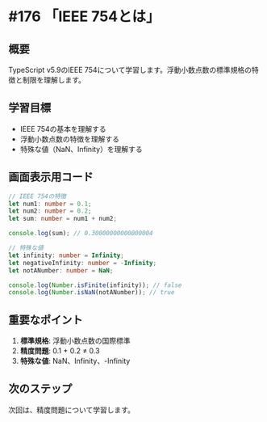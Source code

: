 # #176 「IEEE 754とは」

## 概要
TypeScript v5.9のIEEE 754について学習します。浮動小数点数の標準規格の特徴と制限を理解します。

## 学習目標
- IEEE 754の基本を理解する
- 浮動小数点数の特徴を理解する
- 特殊な値（NaN、Infinity）を理解する

## 画面表示用コード

```typescript
// IEEE 754の特徴
let num1: number = 0.1;
let num2: number = 0.2;
let sum: number = num1 + num2;

console.log(sum); // 0.30000000000000004

// 特殊な値
let infinity: number = Infinity;
let negativeInfinity: number = -Infinity;
let notANumber: number = NaN;

console.log(Number.isFinite(infinity)); // false
console.log(Number.isNaN(notANumber)); // true
```

## 重要なポイント
1. **標準規格**: 浮動小数点数の国際標準
2. **精度問題**: 0.1 + 0.2 ≠ 0.3
3. **特殊な値**: NaN、Infinity、-Infinity

## 次のステップ
次回は、精度問題について学習します。
